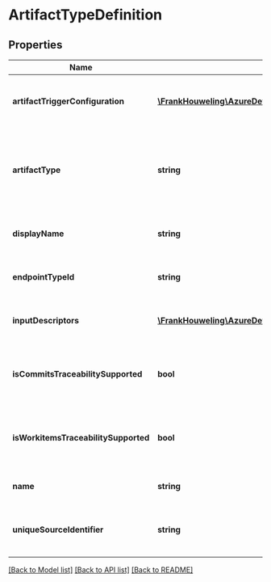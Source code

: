 # ArtifactTypeDefinition

## Properties
Name | Type | Description | Notes
------------ | ------------- | ------------- | -------------
**artifactTriggerConfiguration** | [**\FrankHouweling\AzureDevOpsClient\Release\Model\ArtifactTriggerConfiguration**](ArtifactTriggerConfiguration.md) | Gets or sets the artifact trigger configuration of artifact type definition. | [optional] 
**artifactType** | **string** | Gets or sets the artifact type of artifact type definition. Valid values are &#39;Build&#39;, &#39;Package&#39;, &#39;Source&#39; or &#39;ContainerImage&#39;. | [optional] 
**displayName** | **string** | Gets or sets the display name of artifact type definition. | [optional] 
**endpointTypeId** | **string** | Gets or sets the endpoint type id of artifact type definition. | [optional] 
**inputDescriptors** | [**\FrankHouweling\AzureDevOpsClient\Release\Model\InputDescriptor[]**](InputDescriptor.md) | Gets or sets the input descriptors of artifact type definition. | [optional] 
**isCommitsTraceabilitySupported** | **bool** | Gets or sets the is commits tracebility supported value of artifact type defintion. | [optional] 
**isWorkitemsTraceabilitySupported** | **bool** | Gets or sets the is workitems tracebility supported value of artifact type defintion. | [optional] 
**name** | **string** | Gets or sets the name of artifact type definition. | [optional] 
**uniqueSourceIdentifier** | **string** | Gets or sets the unique source identifier of artifact type definition. | [optional] 

[[Back to Model list]](../README.md#documentation-for-models) [[Back to API list]](../README.md#documentation-for-api-endpoints) [[Back to README]](../README.md)


